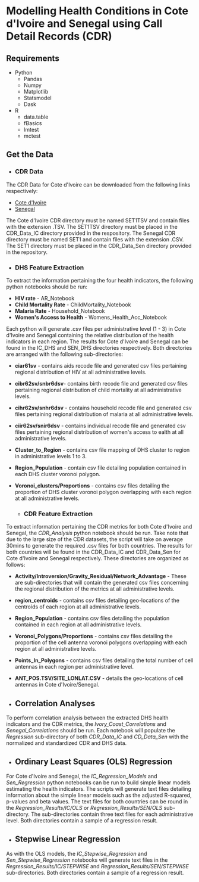# Modelling Health Conditions in Cote d'Ivoire and Senegal using Call Detail Records (CDR)

## Requirements
* Python
  * Pandas
  * Numpy
  * Matplotlib
  * Statsmodel
  * Dask
* R
  * data.table
  * fBasics
  * lmtest
  * mctest

## Get the Data

* ### CDR Data

 The CDR Data for Cote d'Ivoire can be downloaded from the following links respectively:
 
 * [Cote d'Ivoire](http://yahoo.co.uk)
 * [Senegal](http://yahoo.co.uk)

The Cote d'Ivoire CDR directory must be named SET1TSV and contain files with the extension .TSV. The SET1TSV directory must be placed in the CDR_Data_IC directory provided in the respository. The Senegal CDR directory must be named SET1 and contain files with the extension .CSV. The SET1 directory must be placed in the CDR_Data_Sen directory provided in the repository.

* ### DHS Feature Extraction

To extract the information pertaining the four health indicators, the following python notebooks should be run:
* **HIV rate** - AR_Notebook
* **Child Mortality Rate** - ChildMortality_Notebook
* **Malaria Rate** -  Household_Notebook
* **Women's Access to Health** - Womens_Health_Acc_Notebook

Each python will generate .csv files per administrative level (1 - 3) in Cote d'Ivoire and Senegal containing the relative distribution of the health indicators in each region. The results for Cote d'Ivoire and Senegal can be found in the IC_DHS and SEN_DHS directories respectively. Both directories are arranged with the following sub-directories:

  * **ciar61sv** - contains aids recode file and generated csv files pertaining regional distribution of HIV at all administrative levels.
  * **cibr62sv/snbr6dsv**- contains birth recode file and generated csv files pertaining regional distribution of child mortality at all administrative levels.
  * **cihr62sv/snhr6dsv** - contains household recode file and generated csv files pertaining regional distribution of malaria at all administrative levels.
  * **ciir62sv/snir6dsv** - contains individual recode file and generated csv files pertaining regional distribution of women's access to ealth at all administrative levels.
  * **Cluster_to_Region** - contains csv file mapping of DHS cluster to region in administrative levels 1 to 3.
  * **Region_Population** - contain csv file detailing population contained in each DHS cluster voronoi polygon.
  * **Voronoi_clusters/Proportions** - contains csv files detailing the proportion of DHS cluster voronoi polygon overlapping with each region at all administrative levels.
  
    * ### CDR Feature Extraction
  
  To extract information pertaining the CDR metrics for both Cote d'Ivoire and Senegal, the *CDR_Analysis* python notebook should be run. Take note that due to the large size of the CDR datasets, the script will take on average 30mins to generate the required .csv files for both countries. The results for both countries will be found in the CDR_Data_IC and CDR_Data_Sen for Cote d'Ivoire and Senegal respectively. These directories are organized as follows:
  
  * **Activity/Introversion/Gravity_Residual/Network_Advantage** - These are sub-directories that will contain the generated csv files concerning the regional distribution of the metrics at all administrative levels.
  * **region_centroids** - contains csv files detailing geo-locations of the centroids of each region at all administrative levels.
  * **Region_Population** - contains csv files detailing the population contained in each region at all administrative levels.
  * **Voronoi_Polygons/Proportions** - contains csv files detailing the proportion of the cell antenna voronoi polygons overlapping with each region at all administrative levels.
  * **Points_In_Polygons** - contains csv files detailing the total number of cell antennas in each region per administrative level.
  * **ANT_POS.TSV/SITE_LONLAT.CSV** - details the geo-locations of cell antennas in Cote d'Ivoire/Senegal.
  
  * ## Correlation Analyses
  
  To perform correlation analysis between the extracted DHS health indicators and the CDR metrics, the *Ivory_Coast_Correlations* and *Senegal_Correlations* should be run. Each notebook will populate the *Regression* sub-directory of both *CDR_Data_IC* and *CD_Data_Sen* with the normalized and standardized CDR and DHS data.
  
  * ## Ordinary Least Squares (OLS) Regression
  For Cote d'Ivoire and Senegal, the *IC_Regression_Models* and *Sen_Regression* python notebooks can be run to build simple linear models estimating the health indicators. The scripts will generate text files detailing information about the simple linear models such as the adjusted R-squared, p-values and beta values. The text files for both countries can be round in the *Regression_Results/IC/OLS* or *Regression_Results/SEN/OLS* sub-directory. The sub-directories contain three text files for each administrative level. Both directories contain a sample of a regression result.
  
  * ## Stepwise Linear Regression
  As with the OLS models, the *IC_Stepwise_Regression* and *Sen_Stepwise_Regression* notebooks will generate text files in the *Regression_Results/IC/STEPWISE* and *Regression_Results/SEN/STEPWISE* sub-directories. Both directories contain a sample of a regression result.
